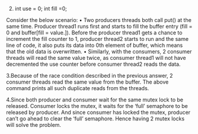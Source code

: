 2.	int use  = 0;
        int fill =0; 

Consider the below scenario:
•	Two producers threads both call put() at the same time. Producer thread1 runs first and starts to fill the buffer entry (fill = 0 and buffer[fill = value.]). Before the producer thread1 gets a chance to increment the fill counter to 1, producer thread2 starts to run and the same line of code, it also puts its data into 0th element of buffer, which means that the old data is overwritten.
•	Similarly, with the consumers, 2 consumer threads will read the same value twice, as consumer thread1 will not have decremented the use counter before consumer thread2 reads the data.

       
3.Because of the race condition described in the previous answer, 2 consumer threads read the same value from the buffer. The above command prints all such duplicate reads from the threads.

4.Since both producer and consumer wait for the same mutex lock to be released.
Consumer locks the mutex, it waits for the ‘full’ semaphore to be released by producer.  And since consumer has locked the mutex, producer can’t go ahead to clear the ‘full’ semaphore.
Hence having 2 mutex locks will solve the problem.

